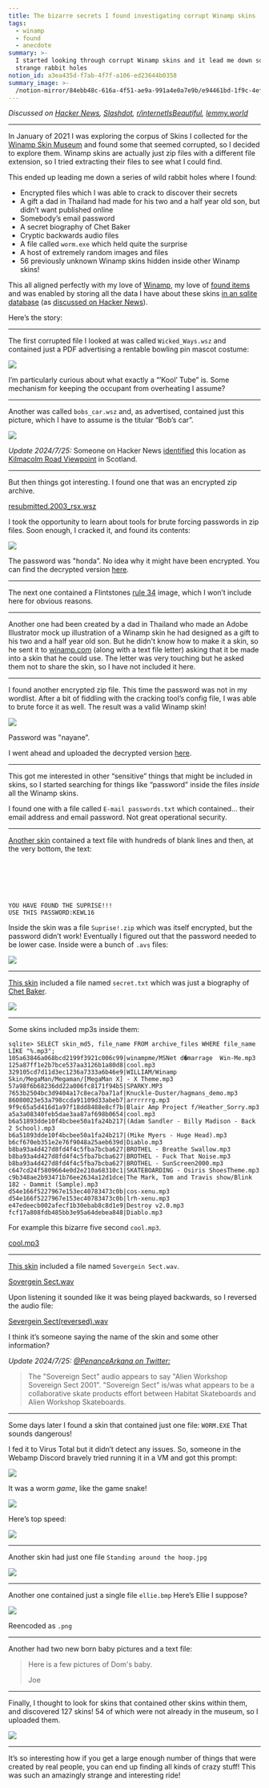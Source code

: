 ```yaml
---
title: The bizarre secrets I found investigating corrupt Winamp skins
tags:
  - winamp
  - found
  - anecdote
summary: >-
  I started looking through corrupt Winamp skins and it lead me down some very
  strange rabbit holes
notion_id: a3ea435d-f7ab-4f7f-a106-ed23644b0358
summary_image: >-
  /notion-mirror/84ebb48c-616a-4f51-ae9a-991a4e0a7e9b/e94461bd-1f9c-4ef4-bbda-23acc32ef0df/EsErCPFVoAACjOn.jpeg
---
```

_Discussed on_ [_Hacker News_](https://news.ycombinator.com/item?id=41064645)_,_ [_Slashdot_](https://news.slashdot.org/story/24/07/26/0058212/bizarre-secrets-found-investigating-corrupt-winamp-skins)_,_ [_r/internetIsBeautiful_](https://www.reddit.com/r/InternetIsBeautiful/s/WW3WKtgnGF)_,_ [_lemmy.world_](https://lemmy.world/post/17995324)

---

In January of 2021 I was exploring the corpus of Skins I collected for the [Winamp Skin Museum](https://jordaneldredge.com/blog/winamp-skin-musuem/) and found some that seemed corrupted, so I decided to explore them. Winamp skins are actually just zip files with a different file extension, so I tried extracting their files to see what I could find.

This ended up leading me down a series of wild rabbit holes where I found:

- Encrypted files which I was able to crack to discover their secrets
- A gift a dad in Thailand had made for his two and a half year old son, but didn’t want published online
- Somebody’s email password
- A secret biography of Chet Baker
- Cryptic backwards audio files
- A file called `worm.exe` which held quite the surprise
- A host of extremely random images and files
- 56 previously unknown Winamp skins hidden inside other Winamp skins!

This all aligned perfectly with my love of [Winamp](https://jordaneldredge.com/tag/winamp/), my love of [found items](https://jordaneldredge.com/tag/found/) and was enabled by storing all the data I have about these skins [in an sqlite database](https://twitter.com/captbaritone/status/1535471373191028737) (as [discussed on Hacker News](https://news.ycombinator.com/item?id=31703874)).

Here’s the story:

---

The first corrupted file I looked at was called `Wicked_Ways.wsz` and contained just a PDF advertising a rentable bowling pin mascot costume:

![](/notion-mirror/84ebb48c-616a-4f51-ae9a-991a4e0a7e9b/e94461bd-1f9c-4ef4-bbda-23acc32ef0df/EsErCPFVoAACjOn.jpeg)

I’m particularly curious about what exactly a “’Kool’ Tube” is. Some mechanism for keeping the occupant from overheating I assume?

---

Another was called `bobs_car.wsz` and, as advertised, contained just this picture, which I have to assume is the titular “Bob’s car”.

![](/notion-mirror/84ebb48c-616a-4f51-ae9a-991a4e0a7e9b/02d049fc-ee84-42b7-95f1-52c4c434db63/bobs_car.jpg)

_Update 2024/7/25:_ Someone on Hacker News [identified](https://news.ycombinator.com/item?id=41065196) this location as [Kilmacolm Road Viewpoint](https://www.google.com/maps/place/Kilmacolm+Road+Viewpoint/@55.9285659,-4.7106362,3a,75y,90t/data=!3m8!1e2!3m6!1sAF1QipPpt-joyGwDUQF1ZE44AaDN6NFZbmd87LGrERqZ!2e10!3e12!6shttps:%2F%2Fgz0.googleusercontent.com%2Fp%2FAF1QipPpt-joyGwDUQF1ZE44AaDN6NFZbmd87LGrERqZ%3Dw414-h552-k-no!7i3024!8i4032!4m7!3m6!1s0x4889b105a0b0d8bf:0xf62aa0cffb734fbe!8m2!3d55.9285659!4d-4.7106362!10e5!16s%2Fg%2F11fpn_qb67?entry=ttu) in Scotland.

---

But then things got interesting. I found one that was an encrypted zip archive.

[resubmitted.2003\_rsx.wsz](https://capt.dev/file/TCIZp9O6FQBS51QrxWj1d/resubmitted.2003_acura_rsx.wsz)

I took the opportunity to learn about tools for brute forcing passwords in zip files. Soon enough, I cracked it, and found its contents:

![](/notion-mirror/84ebb48c-616a-4f51-ae9a-991a4e0a7e9b/7371ccc8-08f3-4202-b955-39ba04f31394/Screen_Shot_2021-01-18_at_10.46.36_PM.png)

The password was "honda”. No idea why it might have been encrypted. You can find the decrypted version [here](https://skins.webamp.org/skin/79dd58bc6e30f5a260f7aefd631d8ea2/2003_acura_rsx.updated.wsz/).

---

The next one contained a Flintstones [rule 34](https://en.m.wikipedia.org/wiki/Rule_34) image, which I won’t include here for obvious reasons.

---

Another one had been created by a dad in Thailand who made an Adobe Illustrator mock up illustration of a Winamp skin he had designed as a gift to his two and a half year old son. But he didn't know how to make it a skin, so he sent it to [winamp.com](http://winamp.com/) (along with a text file letter) asking that it be made into a skin that he could use. The letter was very touching but he asked them not to share the skin, so I have not included it here.

---

I found another encrypted zip file. This time the password was not in my wordlist. After a bit of fiddling with the cracking tool’s config file, I was able to brute force it as well. The result was a valid Winamp skin!

![](/notion-mirror/84ebb48c-616a-4f51-ae9a-991a4e0a7e9b/4d300a93-0973-42bf-8eff-43d2b4b33d94/Screen_Shot_2021-01-19_at_4.12.13_PM.png)

Password was "nayane”.

I went ahead and uploaded the decrypted version [here](https://skins.webamp.org/skin/e880983b4c4597570b72041cb3dfac19/NIKE%20V10.wsz/).

---

This got me interested in other “sensitive” things that might be included in skins, so I started searching for things like “password” inside the files _inside_ all the Winamp skins.

I found one with a file called `E-mail passwords.txt` which contained… their email address and email password. Not great operational security.

---

[Another skin](https://skins.webamp.org/skin/bf47d3cee462143bb4549fee59f567b2/Marshall_Matters_Skin_2.wsz/) contained a text file with hundreds of blank lines and then, at the very bottom, the text:

```text






YOU HAVE FOUND THE SUPRISE!!!
USE THIS PASSWORD:KEWL16
```

Inside the skin was a file `Suprise!.zip` which was itself encrypted, but the password didn’t work! Eventually I figured out that the password needed to be lower case. Inside were a bunch of `.avs` files:

![](/notion-mirror/84ebb48c-616a-4f51-ae9a-991a4e0a7e9b/5b5f915c-44b9-4c36-adf6-1d69ea615450/Screen_Shot_2021-01-20_at_11.45.00_AM.png)

---

[This skin](https://skins.webamp.org/skin/5447f1bdfd64ffa7b3abe051ad717bcb/Chet_Baker.wsz/) included a file named `secret.txt` which was just a biography of [Chet Baker](https://en.wikipedia.org/wiki/Chet_Baker).

![](/notion-mirror/84ebb48c-616a-4f51-ae9a-991a4e0a7e9b/a1ef95d4-8330-453f-a3e4-1df46ef9249b/Screen_Shot_2021-01-20_at_11.48.43_AM.png)

---

Some skins included mp3s inside them:

```text
sqlite> SELECT skin_md5, file_name FROM archive_files WHERE file_name LIKE "%.mp3";
105a63846a068bcd2199f3921c006c99|winampme/MSNet d�marrage  Win-Me.mp3
125a87ff1e2b7bce537aa3126b1a80d8|cool.mp3
329105cd7d11d3ec1236a7333a6b46e9|WILLIAM/Winamp Skin/MegaMan/Megaman/[MegaMan X] - X Theme.mp3
57a98f6b68236dd22a006fc8171f94b5|SPARKY.MP3
7653b2504bc3d9404a17c8eca7ba71af|Knuckle-Duster/hagmans_demo.mp3
86080023e53a798ccda91109d33abeb7|arrrrrrg.mp3
9f9c65a5d416d1a97f18dd8488e8cf7b|Blair Amp Project f/Heather_Sorry.mp3
a5a3a08340feb5dae3aa87af698b0654|cool.mp3
b6a51893dde10f4bcbee50a1fa24b217|(Adam Sandler - Billy Madison - Back 2 School).mp3
b6a51893dde10f4bcbee50a1fa24b217|(Mike Myers - Huge Head).mp3
b6cf670eb351e2e76f9048a25aeb639d|Diablo.mp3
b8ba93a4d427d8fd4f4c5fba7bcba627|BROTHEL - Breathe Swallow.mp3
b8ba93a4d427d8fd4f4c5fba7bcba627|BROTHEL - Fuck That Noise.mp3
b8ba93a4d427d8fd4f4c5fba7bcba627|BROTHEL - SunScreen2000.mp3
c647cd24f5809664e0d2e210a68310c1|SKATEBOARDING - Osiris ShoesTheme.mp3
c9b348ae2b93471b76ee2634a12d1dce|The Mark, Tom and Travis show/Blink 182 - Dammit (Sample).mp3
d54e166f5227967e153ec40783473c0b|cos-xenu.mp3
d54e166f5227967e153ec40783473c0b|lrh-xenu.mp3
e47edeecb002afecf1b30ebab8c8d1e9|Destroy v2.0.mp3
fcf17a808fdb485bb3e95a64debea848|Diablo.mp3
```

For example this bizarre five second `cool.mp3`.

[cool.mp3](https://capt.dev/file/gFG874yS3IsXMnlruKWrr/cool.mp3)

---

[This skin](https://skins.webamp.org/skin/fb3b75ccbb49d5d08e54e4705d51bd56/Alien_Workshop_Sovergein_Sect.wsz/) included a file named `Sovergein Sect.wav`.

[Sovergein Sect.wav](https://capt.dev/file/kfYcnkqxmU505ih6dtHws/Sovergein_Sect.wav)

Upon listening it sounded like it was being played backwards, so I reversed the audio file:

[Severgein Sect(reversed).wav](https://capt.dev/file/HFNMgySWlK27_5Bceihx1/Sovergein_Sect_mp3cut.net.mp3)

I think it’s someone saying the name of the skin and some other information?

_Update 2024/7/25:_ [_@PenanceArkana on Twitter:_](https://x.com/PenanceArkana/status/1816349964701757718)

> The "Sovereign Sect" audio appears to say "Alien Workshop Sovereign Sect 2001". "Sovereign Sect" is/was what appears to be a collaborative skate products effort between Habitat Skateboards and Alien Workshop Skateboards.

---

Some days later I found a skin that contained just one file: `WORM.EXE` That sounds dangerous!

I fed it to Virus Total but it didn’t detect any issues. So, someone in the Webamp Discord bravely tried running it in a VM and got this prompt:

![](/notion-mirror/84ebb48c-616a-4f51-ae9a-991a4e0a7e9b/0c010165-607f-4476-8b84-cb384f3a42f6/unknown.png)

It was a worm _game_, like the game snake!

![](/notion-mirror/84ebb48c-616a-4f51-ae9a-991a4e0a7e9b/4a0c7793-43a4-41b0-9a86-e99750e33f9f/VxrgXlCeTz.gif)

Here’s top speed:

![](/notion-mirror/84ebb48c-616a-4f51-ae9a-991a4e0a7e9b/e775bd6e-fab0-4017-8c30-448f0a3f05eb/rgoq4NmUII.gif)

---

Another skin had just one file `Standing around the hoop.jpg`

![](/notion-mirror/84ebb48c-616a-4f51-ae9a-991a4e0a7e9b/b4461029-d051-4d3e-a6bd-a9925006ab2f/Standing_around_the_hoop.jpg)

---

Another one contained just a single file `ellie.bmp` Here’s Ellie I suppose?

![](/notion-mirror/84ebb48c-616a-4f51-ae9a-991a4e0a7e9b/000b0643-74f1-4cf5-9592-dc0be20e0ff0/elli.png)

Reencoded as `.png`

---

Another had two new born baby pictures and a text file:

> Here is a few pictures of Dom's baby.
>
> Joe

---

Finally, I thought to look for skins that contained other skins within them, and discovered 127 skins! 54 of which were not already in the museum, so I uploaded them.

![](/notion-mirror/84ebb48c-616a-4f51-ae9a-991a4e0a7e9b/f4239931-353a-4530-8939-80bf9f217673/Screen_Shot_2021-01-24_at_12.51.41_PM.png)

---

It’s so interesting how if you get a large enough number of things that were created by real people, you can end up finding all kinds of crazy stuff! This was such an amazingly strange and  interesting ride!
